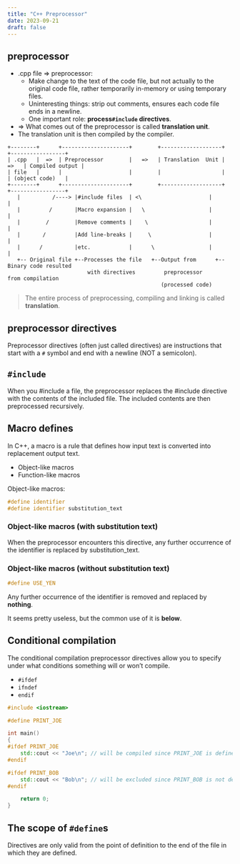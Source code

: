 ```yaml
---
title: "C++ Preprocessor"
date: 2023-09-21
draft: false
---
```


## preprocessor

- .cpp file => preprocessor:
    - Make change to the text of the code file, but not actually to the original code file, rather temporarily in-memory
      or using temporary files.
    - Uninteresting things: strip out comments, ensures each code file ends in a newline.
    - One important role: **process`#include` directives**.
- => What comes out of the preprocessor is called **translation unit**.
- The translation unit is then compiled by the compiler.

```
+--------+      +---------------------+        +-------------------+       +-----------------+
| .cpp   |  =>  | Preprocessor        |   =>   | Translation  Unit |  =>   | Compiled output |
| file   |      |                     |        |                   |       | (object code)   |
+--------+      +---------------------+        +-------------------+       +-----------------+
   |          /----> |#include files  | <\                     |                            |
   |         /       |Macro expansion |   \                    |                            |
   |        /        |Remove comments |    \                   |                            |
   |       /         |Add line-breaks |     \                  |                            |
   |      /          |etc.            |      \                 |                            |
   +-- Original file +--Processes the file   +--Output from      +--Binary code resulted 
                         with directives         preprocessor        from compilation
                                                (processed code)                                                           
```

> The entire process of preprocessing, compiling and linking is called **translation**.

## preprocessor directives

Preprocessor directives (often just called directives) are instructions that start with a `#` symbol and end with a
newline (NOT a semicolon).

## `#include`

When you #include a file, the preprocessor replaces the #include directive with the contents of the included file.
The included contents are then preprocessed recursively.

## Macro defines

In C++, a macro is a rule that defines how input text is converted into replacement output text.

- Object-like macros
- Function-like macros

Object-like macros:

```c++
#define identifier
#define identifier substitution_text
```

### Object-like macros (with substitution text)

When the preprocessor encounters this directive, any further occurrence of the identifier is replaced by
substitution_text.

### Object-like macros (without substitution text)

```c++
#define USE_YEN
```

Any further occurrence of the identifier is removed and replaced by **nothing**.

It seems pretty useless, but the common use of it is **below**.

## Conditional compilation

The conditional compilation preprocessor directives allow you to specify under what conditions something will or won’t
compile.

- `#ifdef`
- `ifndef`
- `endif`

```c++
#include <iostream>

#define PRINT_JOE

int main()
{
#ifdef PRINT_JOE
    std::cout << "Joe\n"; // will be compiled since PRINT_JOE is defined
#endif

#ifdef PRINT_BOB
    std::cout << "Bob\n"; // will be excluded since PRINT_BOB is not defined
#endif

    return 0;
}
```

## The scope of `#define`s

Directives are only valid from the point of definition to the end of the file in which they are defined.